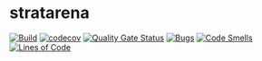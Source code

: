 stratarena
=

[![Build](https://github.com/cedfactory/stratarena/actions/workflows/build.yml/badge.svg)](https://github.com/cedfactory/stratarena/actions)
[![codecov](https://codecov.io/gh/cedfactory/stratarena/branch/main/graph/badge.svg)](https://codecov.io/gh/cedfactory/stratarena)
[![Quality Gate Status](https://sonarcloud.io/api/project_badges/measure?project=cedfactory_stratarena&metric=alert_status)](https://sonarcloud.io/dashboard?id=cedfactory_stratarena)
[![Bugs](https://sonarcloud.io/api/project_badges/measure?project=cedfactory_stratarena&metric=bugs)](https://sonarcloud.io/dashboard?id=cedfactory_stratarena)
[![Code Smells](https://sonarcloud.io/api/project_badges/measure?project=cedfactory_stratarena&metric=code_smells)](https://sonarcloud.io/dashboard?id=cedfactory_stratarena)
[![Lines of Code](https://sonarcloud.io/api/project_badges/measure?project=cedfactory_stratarena&metric=ncloc)](https://sonarcloud.io/dashboard?id=cedfactory_stratarena)

